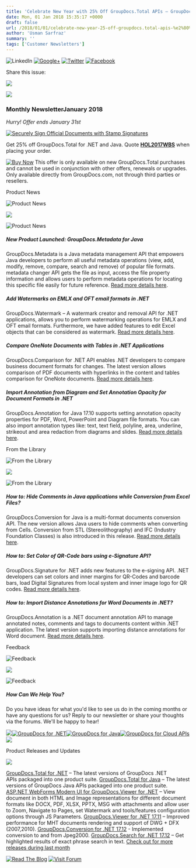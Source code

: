 ```yaml
---
title: 'Celebrate New Year with 25% Off GroupDocs.Total APIs – GroupDocs Newsletter January 2018'
date: Mon, 01 Jan 2018 15:35:17 +0000
draft: false
url: /2018/01/01/celebrate-new-year-25-off-groupdocs.total-apis-%e2%80%93-groupdocs-newsletter-january-2018/
author: 'Usman Sarfraz'
summary: ''
tags: ['Customer Newsletters']
---
```


![LinkedIn](https://newsletter.groupdocs.com/uploadimages/image/linkedIn-Icon.png) [![Google+](https://newsletter.groupdocs.com/uploadimages/image/googlePlus-Icon.png)](https://plus.google.com/u/0/b/103611049630322465740/+GroupDocs/?utm_source=nl&utm_campaign=nl-jan18&utm_medium=link) [![Twitter](https://newsletter.groupdocs.com/uploadimages/image/twitter-Icon.png)](https://twitter.com/GroupDocs?utm_source=nl&utm_campaign=nl-jan18&utm_medium=link) [![Facebook](https://newsletter.groupdocs.com/uploadimages/image/facebook-Icon.png)](https://www.facebook.com/GroupDocsApp/?utm_source=nl&utm_campaign=nl-jan18&utm_medium=link)

Share this issue:

![](https://newsletter.aspose.com/uploadimages/image/asposeimages/newsletter/separator-690px.png)

[![](https://newsletter.groupdocs.com/uploadimages/image/logo-white.png)](https://www.groupdocs.com/?utm_source=nl&utm_campaign=nl-jan18&utm_medium=link)

### Monthly NewsletterJanuary 2018

_Hurry! Offer ends January 31st_

[![Securely Sign Official Documents with Stamp Signatures](https://newsletter.groupdocs.com/uploadimages/image/advert_dec_2017-gd.png)](https://purchase.groupdocs.com/order-online-step-1-of-8.aspx?utm_source=nl&utm_campaign=nl-jan18&utm_medium=link)

Get 25% off GroupDocs.Total for .NET and Java. Quote [**HOL2017WBS**](https://products.groupdocs.com/holiday2017?utm_source=nl&utm_campaign=nl-jan18&utm_medium=link) when placing your order.

[![Buy Now](https://newsletter.groupdocs.com/uploadimages/image/ActionButtonsDec2017-gd.png "Buy NOW")](https://purchase.groupdocs.com/order-online-step-1-of-8.aspx?utm_source=nl&utm_campaign=nl-jan18&utm_medium=link) This offer is only available on new GroupDocs.Total purchases and cannot be used in conjunction with other offers, renewals or upgrades. Only available directly from GroupDocs.com, not through third parties or resellers.

Product News

![Product News](https://newsletter.aspose.com/uploadimages/image/asposeimages/newsletter/productNews-Icon.png)

![](https://newsletter.aspose.com/uploadimages/image/asposeimages/newsletter/separator-630px.png)

![Product News](https://newsletter.aspose.com/uploadimages/image/asposeimages/newsletter/productNews-Icon.png)

##### New Product Launched: GroupDocs.Metadata for Java

GroupDocs.Metadata is a Java metadata management API that empowers Java developers to perform all useful metadata operations (view, add, modify, remove, compare, search and remove) of popular file formats. metadata changer API gets the file as input, access the file property information and allows users to perform metadata operations for locating this specific file easily for future reference. [Read more details here](https://blog.groupdocs.com/2017/12/20/releasing-first-version-of-groupdocs.metadata-for-java/?utm_source=nl&utm_campaign=nl-jan18&utm_medium=link).

##### Add Watermarks on EMLX and OFT email formats in .NET

GroupDocs.Watermark – A watermark creator and removal API for .NET applications, allows you to perform watermarking operations for EMLX and OFT email formats. Furthermore, we have added features to edit Excel objects that can be considered as watermark. [Read more details here](https://blog.groupdocs.com/2017/12/15/support-for-emlx-and-oft-email-formats-groupdocs.watermark-for-.net-17.12/?utm_source=nl&utm_campaign=nl-jan18&utm_medium=link).

##### Compare OneNote Documents with Tables in .NET Applications

GroupDocs.Comparison for .NET API enables .NET developers to compare business document formats for changes. The latest version allows comparison of PDF documents with hyperlinks in the content and tables comparison for OneNote documents. [Read more details here](https://blog.groupdocs.com/2017/12/08/compare-onenote-tables-groupdocs.comparison-.net-17.12/?utm_source=nl&utm_campaign=nl-jan18&utm_medium=link).

##### Import Annotation from Diagram and Set Annotation Opacity for Document Formats in .NET

GroupDocs.Annotation for Java 17.10 supports setting annotation opacity properties for PDF, Word, PowerPoint and Diagram file formats. You can also import annotation types like: text, text field, polyline, area, underline, strikeout and area redaction from diagrams and slides. [Read more details here](https://blog.groupdocs.com/2017/12/02/introducing-groupdocs-annotation-for-java-17.10/?utm_source=nl&utm_campaign=nl-jan18&utm_medium=link).

From the Library

![From the Library](https://newsletter.aspose.com/uploadimages/image/asposeimages/newsletter/fromLibrary-Icon.png)

![](https://newsletter.aspose.com/uploadimages/image/asposeimages/newsletter/separator-630px.png)

![From the Library](https://newsletter.aspose.com/uploadimages/image/asposeimages/newsletter/fromLibrary-Icon.png)

##### How to: Hide Comments in Java applications while Conversion from Excel Files?

GroupDocs.Conversion for Java is a multi-format documents conversion API. The new version allows Java users to hide comments when converting from Cells. Conversion from STL (Stereolithography) and IFC (Industry Foundation Classes) is also introduced in this release. [Read more details here](https://blog.groupdocs.com/2017/12/06/conversion-from-stl-and-ifc-is-supported-in-groupdocs.conversion-for-java-17.10/?utm_source=nl&utm_campaign=nl-jan18&utm_medium=link).

##### How to: Set Color of QR-Code bars using e-Signature API?

GroupDocs.Signature for .NET adds new features to the e-signing API. .NET developers can set colors and inner margins for QR-Codes and barcode bars, load Digital Signatures from local system and inner image logo for QR codes. [Read more details here](https://blog.groupdocs.com/2017/12/11/.net-e-signing-api-v17.12/?utm_source=nl&utm_campaign=nl-jan18&utm_medium=link).

##### How to: Import Distance Annotations for Word Documents in .NET?

GroupDocs.Annotation is a .NET document annotation API to manage annotated notes, comments and tags to documents content within .NET application. The latest version supports importing distance annotations for Word document. [Read more details here](https://blog.groupdocs.com/2017/12/08/.net-annotation-api-v17.12/?utm_source=nl&utm_campaign=nl-jan18&utm_medium=link).

Feedback

![Feedback](https://newsletter.aspose.com/uploadimages/image/asposeimages/newsletter/giveFeedback-Icon.png)

![](https://newsletter.aspose.com/uploadimages/image/asposeimages/newsletter/separator-630px.png)

![Feedback](https://newsletter.aspose.com/uploadimages/image/asposeimages/newsletter/giveFeedback-Icon.png)

##### How Can We Help You?

Do you have ideas for what you'd like to see us do in the coming months or have any questions for us? Reply to our newsletter or share your thoughts via the forums. We'll be happy to hear!

![](https://www.aspose.com/Images/Newsletter/april-2017/spacer-nl.png)[![GroupDocs for .NET](https://newsletter.groupdocs.com/uploadimages/image/dotNet-Icon.png)](https://products.groupdocs.com/total/net?utm_source=nl&utm_campaign=nl-jan18&utm_medium=link)[![GroupDocs for Java](https://newsletter.groupdocs.com/uploadimages/image/java-Icon.png)](https://products.groupdocs.com/total/java?utm_source=nl&utm_campaign=nl-jan18&utm_medium=link)[![GroupDocs for Cloud APIs](https://newsletter.groupdocs.com/uploadimages/image/cloudApi-Icon.png)](https://products.groupdocs.com/total/cloud?utm_source=nl&utm_campaign=nl-jan18&utm_medium=link)![](https://www.aspose.com/Images/Newsletter/april-2017/spacer-nl.png)

Product Releases and Updates

![](https://newsletter.aspose.com/uploadimages/image/asposeimages/newsletter/separator-630px.png)

[GroupDocs.Total for .NET](https://products.groupdocs.com/total/net?utm_source=nl&utm_campaign=nl-jan18&utm_medium=link) – The latest versions of GroupDocs .NET APIs packaged into one product suite. [GroupDocs.Total for Java](https://products.groupdocs.com/total/java?utm_source=nl&utm_campaign=nl-jan18&utm_medium=link) – The latest versions of GroupDocs Java APIs packaged into one product suite. [ASP.NET WebForms Modern UI for GroupDocs.Viewer for .NET](https://blog.groupdocs.com/2017/12/08/asp.net-webforms-modern-ui-document-viewer-2.0.0-image-mode-paging-zooming-features-groupdocs.viewer-.net/?utm_source=nl&utm_campaign=nl-jan18&utm_medium=link) – View document in both HTML and Image representations for different document formats like DOCX, PDF, XLSX, PPTX, MSG with attachments and allow user to Zoom, Navigate to Pages, set Watermark and tools/features configuration options through JS Parameters. [GroupDocs.Viewer for .NET 17.11](https://blog.groupdocs.com/2017/12/01/improvements-and-fixes-in-groupdocs.viewer-for-.net-17.11/?utm_source=nl&utm_campaign=nl-jan18&utm_medium=link) – Improved performance for MHT documents rendering and support of DWG + DFX (2007,2010). [GroupDocs.Conversion for .NET 17.12](https://blog.groupdocs.com/2017/12/15/conversion-jpeg2000-introduced-groupdocs.conversion-.net-17.12/?utm_source=nl&utm_campaign=nl-jan18&utm_medium=link) - Implemented conversion to and from Jpeg2000. [GroupDocs.Search for .NET 17.12](https://blog.groupdocs.com/2017/12/16/highlighted-results-of-exact-phrase-search-in-text-groupdocs.search-for-.net-17.12/?utm_source=nl&utm_campaign=nl-jan18&utm_medium=link) – Get highlighted results of exact phrase search in text. [Check out for more releases during last month](https://downloads.groupdocs.com/?utm_source=nl&utm_campaign=nl-jan18&utm_medium=link)

[![Read The Blog](https://newsletter.groupdocs.com/uploadimages/image/readBlog-ActionButton%281%29.png)](https://blog.groupdocs.com/?utm_source=nl&utm_campaign=nl-jan18&utm_medium=link) [![Visit Forum](https://newsletter.groupdocs.com/uploadimages/image/visitForum-ActionButton%281%29.png)](https://forum.groupdocs.com/?utm_source=nl&utm_campaign=nl-jan18&utm_medium=link)




